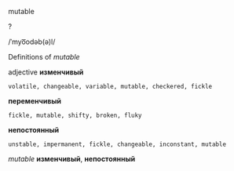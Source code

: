 mutable

?

/ˈmyo͞odəb(ə)l/

Definitions of _mutable_

adjective
**изменчивый**

    volatile, changeable, variable, mutable, checkered, fickle
**переменчивый**

    fickle, mutable, shifty, broken, fluky
**непостоянный**

    unstable, impermanent, fickle, changeable, inconstant, mutable

_mutable_
**изменчивый**, **непостоянный**